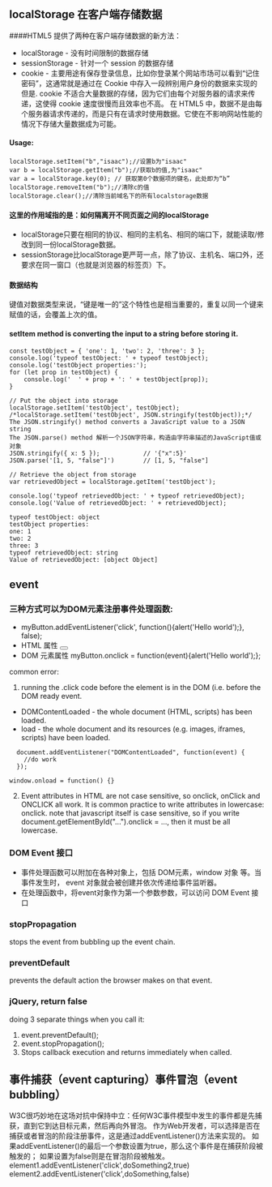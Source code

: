 ## localStorage 在客户端存储数据

####HTML5 提供了两种在客户端存储数据的新方法：
- localStorage - 没有时间限制的数据存储
- sessionStorage - 针对一个 session 的数据存储
- cookie - 主要用途有保存登录信息，比如你登录某个网站市场可以看到“记住密码”，这通常就是通过在 Cookie 中存入一段辨别用户身份的数据来实现的但是. cookie 不适合大量数据的存储，因为它们由每个对服务器的请求来传递，这使得 cookie 速度很慢而且效率也不高。
在 HTML5 中，数据不是由每个服务器请求传递的，而是只有在请求时使用数据。它使在不影响网站性能的情况下存储大量数据成为可能。

#### Usage:
```
localStorage.setItem("b","isaac");//设置b为"isaac"
var b = localStorage.getItem("b");//获取b的值,为"isaac"
var a = localStorage.key(0); // 获取第0个数据项的键名，此处即为“b”
localStorage.removeItem("b");//清除c的值
localStorage.clear();//清除当前域名下的所有localstorage数据
```

#### 这里的作用域指的是：如何隔离开不同页面之间的localStorage
- localStorage只要在相同的协议、相同的主机名、相同的端口下，就能读取/修改到同一份localStorage数据。
- sessionStorage比localStorage更严苛一点，除了协议、主机名、端口外，还要求在同一窗口（也就是浏览器的标签页）下。

#### 数据结构
键值对数据类型来说，“键是唯一的”这个特性也是相当重要的，重复以同一个键来赋值的话，会覆盖上次的值。

#### setItem method is converting the input to a string before storing it.

```
const testObject = { 'one': 1, 'two': 2, 'three': 3 };
console.log('typeof testObject: ' + typeof testObject);
console.log('testObject properties:');
for (let prop in testObject) {
    console.log('  ' + prop + ': ' + testObject[prop]);
}

// Put the object into storage
localStorage.setItem('testObject', testObject);
/*localStorage.setItem('testObject', JSON.stringify(testObject));*/
The JSON.stringify() method converts a JavaScript value to a JSON string
The JSON.parse() method 解析一个JSON字符串，构造由字符串描述的JavaScript值或对象
JSON.stringify({ x: 5 });            // '{"x":5}'
JSON.parse('[1, 5, "false"]')        // [1, 5, "false"]

// Retrieve the object from storage
var retrievedObject = localStorage.getItem('testObject');

console.log('typeof retrievedObject: ' + typeof retrievedObject);
console.log('Value of retrievedObject: ' + retrievedObject);
```

```
typeof testObject: object
testObject properties:
one: 1
two: 2
three: 3
typeof retrievedObject: string
Value of retrievedObject: [object Object]
```

## event

### 三种方式可以为DOM元素注册事件处理函数:
- myButton.addEventListener('click', function(){alert('Hello world');}, false);
- HTML 属性 <button onclick="function()">
- DOM 元素属性 myButton.onclick = function(event){alert('Hello world');};

common error:
1. running the .click code before the element is in the DOM (i.e. before the DOM ready event.

  - DOMContentLoaded - the whole document (HTML, scripts) has been loaded.
  - load - the whole document and its resources (e.g. images, iframes, scripts) have been loaded.

  ```
    document.addEventListener("DOMContentLoaded", function(event) {
      //do work
    });
  ```

  ```
  window.onload = function() {}
  ```
2. Event attributes in HTML are not case sensitive, so onclick, onClick and ONCLICK all work. It is common practice to write attributes in lowercase: onclick. note that javascript itself is case sensitive, so if you write document.getElementById("...").onclick = ..., then it must be all lowercase.

### DOM Event 接口
- 事件处理函数可以附加在各种对象上，包括 DOM元素，window 对象 等。当事件发生时， event 对象就会被创建并依次传递给事件监听器。
- 在处理函数中，将event对象作为第一个参数参数，可以访问 DOM Event 接口

### stopPropagation
stops the event from bubbling up the event chain.

### preventDefault
prevents the default action the browser makes on that event.

### jQuery, return false
doing 3 separate things when you call it:
1. event.preventDefault();
2. event.stopPropagation();
3. Stops callback execution and returns immediately when called.

## 事件捕获（event capturing）事件冒泡（event bubbling）
W3C很巧妙地在这场对抗中保持中立：任何W3C事件模型中发生的事件都是先捕获，直到它到达目标元素，然后再向外冒泡。
作为Web开发者，可以选择是否在捕获或者冒泡的阶段注册事件，这是通过addEventListener()方法来实现的。
如果addEventListener()的最后一个参数设置为true，那么这个事件是在捕获阶段被触发的；
如果设置为false则是在冒泡阶段被触发。
element1.addEventListener('click',doSomething2,true)
element2.addEventListener('click',doSomething,false)
